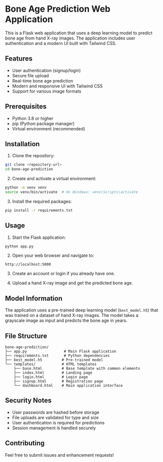 # Bone Age Prediction Web Application

This is a Flask web application that uses a deep learning model to predict bone age from hand X-ray images. The application includes user authentication and a modern UI built with Tailwind CSS.

## Features

- User authentication (signup/login)
- Secure file upload
- Real-time bone age prediction
- Modern and responsive UI with Tailwind CSS
- Support for various image formats

## Prerequisites

- Python 3.8 or higher
- pip (Python package manager)
- Virtual environment (recommended)

## Installation

1. Clone the repository:
```bash
git clone <repository-url>
cd bone-age-prediction
```

2. Create and activate a virtual environment:
```bash
python -m venv venv
source venv/bin/activate  # On Windows: venv\Scripts\activate
```

3. Install the required packages:
```bash
pip install -r requirements.txt
```

## Usage

1. Start the Flask application:
```bash
python app.py
```

2. Open your web browser and navigate to:
```
http://localhost:5000
```

3. Create an account or login if you already have one.

4. Upload a hand X-ray image and get the predicted bone age.

## Model Information

The application uses a pre-trained deep learning model (`best_model.h5`) that was trained on a dataset of hand X-ray images. The model takes a grayscale image as input and predicts the bone age in years.

## File Structure

```
bone-age-prediction/
├── app.py                 # Main Flask application
├── requirements.txt       # Python dependencies
├── best_model.h5         # Pre-trained model
└── templates/            # HTML templates
    ├── base.html         # Base template with common elements
    ├── index.html        # Landing page
    ├── login.html        # Login page
    ├── signup.html       # Registration page
    └── dashboard.html    # Main application interface
```

## Security Notes

- User passwords are hashed before storage
- File uploads are validated for type and size
- User authentication is required for predictions
- Session management is handled securely

## Contributing

Feel free to submit issues and enhancement requests! 